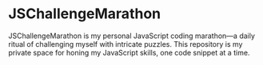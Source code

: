 # JSChallengeMarathon
JSChallengeMarathon is my personal JavaScript coding marathon—a daily ritual of challenging myself with intricate puzzles. This repository is my private space for honing my JavaScript skills, one code snippet at a time.
